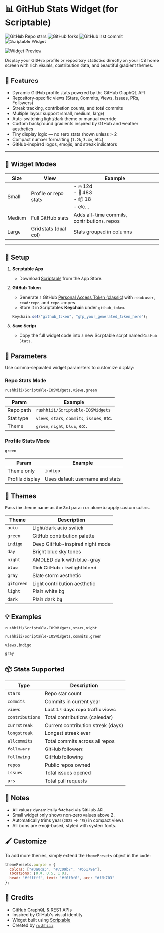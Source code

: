 # 📊 GitHub Stats Widget (for Scriptable)
![GitHub Repo stars](https://img.shields.io/github/stars/rushhiii/Scriptable-IOSWidgets?style=flat-square\&logo=github)
![GitHub forks](https://img.shields.io/github/forks/rushhiii/Scriptable-IOSWidgets?style=flat-square)
![GitHub last commit](https://img.shields.io/github/last-commit/rushhiii/Scriptable-IOSWidgets?style=flat-square)
![Scriptable Widget](https://img.shields.io/badge/Scriptable-iOS%20Widget-black?style=flat-square\&logo=apple)

![Widget Preview](https://i.imgur.com/MJzROGa.png)


Display your GitHub profile or repository statistics directly on your iOS home screen with rich visuals, contribution data, and beautiful gradient themes.


## 🔧 Features

* Dynamic GitHub profile stats powered by the GitHub GraphQL API
* Repository-specific views (Stars, Commits, Views, Issues, PRs, Followers)
* Streak tracking, contribution counts, and total commits
* Multiple layout support (small, medium, large)
* Auto-switching light/dark theme or manual override
* Custom background gradients inspired by GitHub and weather aesthetics
* Tiny display logic — no zero stats shown unless > 2
* Compact number formatting (`1.2k`, `3.4m`, etc.)
* GitHub-inspired logos, emojis, and streak indicators

---

## 🧠 Widget Modes

| Size   | View                  | Example                                     |
| ------ | --------------------- | ------------------------------------------- 
| Small  | Profile or repo stats | - 🔥 12d <br> - 📅 483 <br> - 📦 18 <br> - etc...                                  | 
| Medium | Full GitHub stats     | Adds all-time commits, contributions, repos |    
| Large  | Grid stats (dual col) | Stats grouped in columns                    |  

---

## 🧩 Setup

1. **Scriptable App**

   * Download [Scriptable](https://apps.apple.com/us/app/scriptable/id1405459188) from the App Store.

2. **GitHub Token**

   * Generate a GitHub [Personal Access Token (classic)](https://github.com/settings/tokens) with `read:user`, `read:repo`, and `repo` scopes.
   * Store it in Scriptable’s **Keychain** under `github_token`.

   ```js
   Keychain.set("github_token", "ghp_your_generated_token_here");
   ```

3. **Save Script**

   * Copy the full widget code into a new Scriptable script named `GitHub Stats`.


## 🧾 Parameters

Use comma-separated widget parameters to customize display:

### Repo Stats Mode

```text
rushhiii/Scriptable-IOSWidgets,views,green
```

| Param     | Example                                     |
| --------- | ------------------------------------------- |
| Repo path | `rushhiii/Scriptable-IOSWidgets`            |
| Stat type | `views`, `stars`, `commits`, `issues`, etc. |
| Theme     | `green`, `night`, `blue`, etc.              |

### Profile Stats Mode

```text
green
```

| Param           | Example                         |
| --------------- | ------------------------------- |
| Theme only      | `indigo`                        |
| Profile display | Uses default username and stats |


## 🎨 Themes

Pass the theme name as the 3rd param or alone to apply custom colors.

| Theme      | Description                     |
| ---------- | ------------------------------- |
| `auto`     | Light/dark auto switch          |
| `green`    | GitHub contribution palette     |
| `indigo`   | Deep GitHub-inspired night mode |
| `day`      | Bright blue sky tones           |
| `night`    | AMOLED dark with blue-gray      |
| `blue`     | Rich GitHub + twilight blend    |
| `gray`     | Slate storm aesthetic           |
| `gitgreen` | Light contribution aesthetic    |
| `light`    | Plain white bg                  |
| `dark`     | Plain dark bg                   |


## 💡 Examples

```text
rushhiii/Scriptable-IOSWidgets,stars,night
```

```text
rushhiii/Scriptable-IOSWidgets,commits,green
```

```text
views,indigo
```

```text
gray
```


## 📦 Stats Supported

| Type            | Description                        |
| --------------- | ---------------------------------- |
| `stars`         | Repo star count                    |
| `commits`       | Commits in current year            |
| `views`         | Last 14 days repo traffic views    |
| `contributions` | Total contributions (calendar)     |
| `currstreak`    | Current contribution streak (days) |
| `longstreak`    | Longest streak ever                |
| `allcommits`    | Total commits across all repos     |
| `followers`     | GitHub followers                   |
| `following`     | GitHub following                   |
| `repos`         | Public repos owned                 |
| `issues`        | Total issues opened                |
| `prs`           | Total pull requests                |


## 🚀 Notes

* All values dynamically fetched via GitHub API.
* Small widget only shows non-zero values above 2.
* Automatically trims year (`2025` → `'25`) in compact views.
* All icons are emoji-based, styled with system fonts.


## 🖌️ Customize

To add more themes, simply extend the `themePresets` object in the code:

```js
themePresets.purple = {
  colors: ["#3a0ca3", "#7209b7", "#b5179e"],
  locations: [0.0, 0.5, 1.0],
  head: "#ffffff", text: "#f0f0f0", acc: "#ffb703"
};
```

## 🙌 Credits

* GitHub GraphQL & REST APIs
* Inspired by GitHub's visual identity
* Widget built using [Scriptable](https://scriptable.app/)
* Created by [`rushhiii`](https://github.com/rushhiii)
